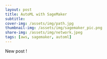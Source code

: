 ```yaml
---
layout: post
title: AutoML with SageMaker
subtitle: 
cover-img: /assets/img/path.jpg
thumbnail-img: /assets/img/sagemaker_pic.png
share-img: /assets/img/network.jpeg
tags: [aws, sagemaker, automl]
---
```

New post !
